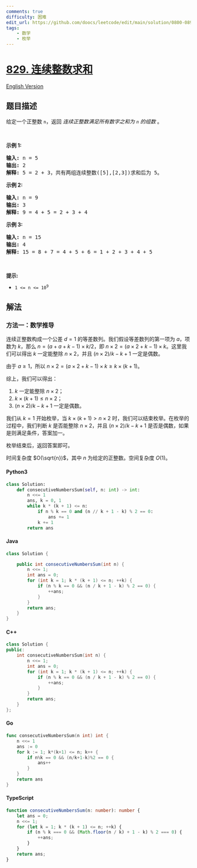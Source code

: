 ```yaml
---
comments: true
difficulty: 困难
edit_url: https://github.com/doocs/leetcode/edit/main/solution/0800-0899/0829.Consecutive%20Numbers%20Sum/README.md
tags:
    - 数学
    - 枚举
---
```


<!-- problem:start -->

# [829. 连续整数求和](https://leetcode.cn/problems/consecutive-numbers-sum)

[English Version](/solution/0800-0899/0829.Consecutive%20Numbers%20Sum/README_EN.md)

## 题目描述

<!-- description:start -->

<p>给定一个正整数 <code>n</code>，返回 <em>连续正整数满足所有数字之和为 <code>n</code>&nbsp;的组数</em> 。&nbsp;</p>

<p>&nbsp;</p>

<p><strong>示</strong><strong>例 1:</strong></p>

<pre>
<strong>输入: </strong>n = 5
<strong>输出: </strong>2
<strong>解释: </strong>5 = 2 + 3，共有两组连续整数([5],[2,3])求和后为 5。</pre>

<p><strong>示例 2:</strong></p>

<pre>
<strong>输入: </strong>n = 9
<strong>输出: </strong>3
<strong>解释: </strong>9 = 4 + 5 = 2 + 3 + 4</pre>

<p><strong>示例 3:</strong></p>

<pre>
<strong>输入: </strong>n = 15
<strong>输出: </strong>4
<strong>解释: </strong>15 = 8 + 7 = 4 + 5 + 6 = 1 + 2 + 3 + 4 + 5</pre>

<p>&nbsp;</p>

<p><strong>提示:</strong></p>

<ul>
	<li><code>1 &lt;= n &lt;= 10<sup>9</sup></code>​​​​​​​</li>
</ul>

<!-- description:end -->

## 解法

<!-- solution:start -->

### 方法一：数学推导

连续正整数构成一个公差 $d = 1$ 的等差数列。我们假设等差数列的第一项为 $a$，项数为 $k$，那么 $n = (a + a + k - 1) \times k / 2$，即 $n \times 2 = (a \times 2 + k - 1) \times k$。这里我们可以得出 $k$ 一定能整除 $n \times 2$，并且 $(n \times 2) / k - k + 1$ 一定是偶数。

由于 $a \geq 1$，所以 $n \times 2 = (a \times 2 + k - 1) \times k \geq k \times (k + 1)$。

综上，我们可以得出：

1. $k$ 一定能整除 $n \times 2$；
2. $k \times (k + 1) \leq n \times 2$；
3. $(n \times 2) / k - k + 1$ 一定是偶数。

我们从 $k = 1$ 开始枚举，当 $k \times (k + 1) > n \times 2$ 时，我们可以结束枚举。在枚举的过程中，我们判断 $k$ 是否能整除 $n \times 2$，并且 $(n \times 2) / k - k + 1$ 是否是偶数，如果是则满足条件，答案加一。

枚举结束后，返回答案即可。

时间复杂度 $O(\sqrt{n})$，其中 $n$ 为给定的正整数。空间复杂度 $O(1)$。

<!-- tabs:start -->

#### Python3

```python
class Solution:
    def consecutiveNumbersSum(self, n: int) -> int:
        n <<= 1
        ans, k = 0, 1
        while k * (k + 1) <= n:
            if n % k == 0 and (n // k + 1 - k) % 2 == 0:
                ans += 1
            k += 1
        return ans
```

#### Java

```java
class Solution {

    public int consecutiveNumbersSum(int n) {
        n <<= 1;
        int ans = 0;
        for (int k = 1; k * (k + 1) <= n; ++k) {
            if (n % k == 0 && (n / k + 1 - k) % 2 == 0) {
                ++ans;
            }
        }
        return ans;
    }
}
```

#### C++

```cpp
class Solution {
public:
    int consecutiveNumbersSum(int n) {
        n <<= 1;
        int ans = 0;
        for (int k = 1; k * (k + 1) <= n; ++k) {
            if (n % k == 0 && (n / k + 1 - k) % 2 == 0) {
                ++ans;
            }
        }
        return ans;
    }
};
```

#### Go

```go
func consecutiveNumbersSum(n int) int {
	n <<= 1
	ans := 0
	for k := 1; k*(k+1) <= n; k++ {
		if n%k == 0 && (n/k+1-k)%2 == 0 {
			ans++
		}
	}
	return ans
}
```

#### TypeScript

```ts
function consecutiveNumbersSum(n: number): number {
    let ans = 0;
    n <<= 1;
    for (let k = 1; k * (k + 1) <= n; ++k) {
        if (n % k === 0 && (Math.floor(n / k) + 1 - k) % 2 === 0) {
            ++ans;
        }
    }
    return ans;
}
```

<!-- tabs:end -->

<!-- solution:end -->

<!-- problem:end -->
